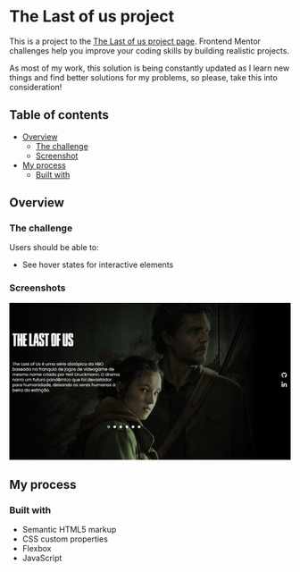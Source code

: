 # The Last of us project

This is a project to the [The Last of us project page](https://rafaelsanm.github.io/projeto-the-last-of-us/). Frontend Mentor challenges help you improve your coding skills by building realistic projects. 

As most of my work, this solution is being constantly updated as I learn new things and find better solutions for my problems, so please, take this into consideration!

## Table of contents

- [Overview](#overview)
  - [The challenge](#the-challenge)
  - [Screenshot](#screenshot)
- [My process](#my-process)
  - [Built with](#built-with)

## Overview

### The challenge

Users should be able to:

- See hover states for interactive elements

### Screenshots

![](./screenshots/screenshot-project-the-last-of-us.png)

## My process

### Built with

- Semantic HTML5 markup
- CSS custom properties
- Flexbox
- JavaScript

